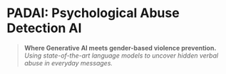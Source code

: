 # PADAI: Psychological Abuse Detection AI
> **Where Generative AI meets gender-based violence prevention.**  
> *Using state-of-the-art language models to uncover hidden verbal abuse in everyday messages.*
